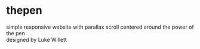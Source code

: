 # thepen
simple responsive website with parallax scroll centered around the power of the pen <br>
designed by Luke Willett <br>
